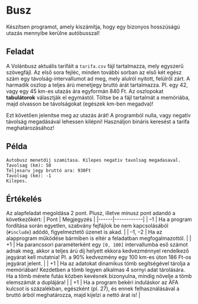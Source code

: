 # Busz

Készítsen programot, amely kiszámítja, hogy egy bizonyos hosszúságú utazás mennyibe kerülne autóbusszal!

## Feladat

A Volánbusz aktuális tarifáit a `tarifa.csv` fájl tartalmazza, mely egyszerű szövegfájl. Az első sora fejléc, minden további sorban az első két egész szám egy távolság-intervallumot ad meg, mely alulról nyitott, felülről zárt. A harmadik oszlop a teljes árú menetjegy bruttó árát tartalmazza. Pl. egy 42, vagy egy 45 km-es utazás ára egyformán 840 Ft. Az oszlopokat **tabulátorok** választják el egymástól. Töltse be a fájl tartalmát a memóriába, majd olvasson be távolságokat (egészek km-ben megadva)!

Ezt követően jelenítse meg az utazás árát! A programból nulla, vagy negatív távolság megadásával lehessen kilépni! Használjon bináris keresést a tarifa meghatározásához!

## Példa

```
Autobusz menetdij szamitasa. Kilepes negativ tavolsag megadasaval.
Tavolsag (km): 50
Teljesaru jegy bruttó ara: 930Ft
Tavolsag (km): -1
Kilepes.
```

## Értékelés

Az alapfeladat megoldása 2 pont. Plusz, illetve mínusz pont adandó a következőkért:
| Pont | Megjegyzés |
|------|------------|
| –1 | Ha a program fordítása során egyetlen, szabvány fejfájlok be nem kapcsolásából (`#include`) adódó, figyelmeztető üzenet is akad. |
| –1, –2 | Ha az alapprogram működése bármiben is eltér a feladatban megfogalmazottól. |
| +1 | Ha parancssori paraméterként egy `[0, 100]` intervallumba eső számot adnak meg, akkor a teljes árú díj helyett ekkora kedvezménnyel rendelkező jegyárat kell mutatnia! Pl. a 90% kedvezmény egy 100 km-es úton 186 Ft-os jegyárat jelent. |
| +1 | Ha az adatokat dinamikus tömb segítségével tárolja a memóriában! Kezdetben a tömb legyen alkalmas 4 sornyi adat tárolására. Ha a tömb mérete futás közben kevésnek bizonyulna, mindig növelje a tömb elemszámát a duplájára! |
| +1 | Ha a program bekéri induláskor az ÁFA kulcsot is százalékban, egészként (pl. 27), és ennek felhasználásával a bruttó árból meghatározza, majd kijelzi a nettó árat is! |
